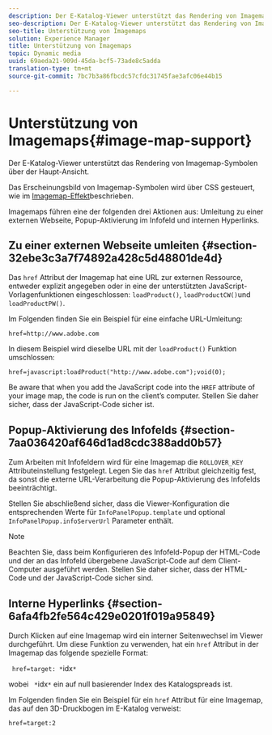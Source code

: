 ```yaml
---
description: Der E-Katalog-Viewer unterstützt das Rendering von Imagemap-Symbolen über der Haupt-Ansicht.
seo-description: Der E-Katalog-Viewer unterstützt das Rendering von Imagemap-Symbolen über der Haupt-Ansicht.
seo-title: Unterstützung von Imagemaps
solution: Experience Manager
title: Unterstützung von Imagemaps
topic: Dynamic media
uuid: 69aeda21-909d-45da-bcf5-73ade8c5adda
translation-type: tm+mt
source-git-commit: 7bc7b3a86fbcdc57cfdc31745fae3afc06e44b15

---
```



# Unterstützung von Imagemaps{#image-map-support}

Der E-Katalog-Viewer unterstützt das Rendering von Imagemap-Symbolen über der Haupt-Ansicht.

Das Erscheinungsbild von Imagemap-Symbolen wird über CSS gesteuert, wie im [Imagemap-Effekt](../../c-html5-s7-aem-asset-viewers/c-html5-20-ecatalog-viewer-about/c-html5-20-ecatalog-viewer-customizingviewer/r-html5-ecatalog-viewer-20-customize-imagemapeffect.md#reference-261df27d1ed145c882b26b88e33a0289)beschrieben.

Imagemaps führen eine der folgenden drei Aktionen aus: Umleitung zu einer externen Webseite, Popup-Aktivierung im Infofeld und internen Hyperlinks.

## Zu einer externen Webseite umleiten {#section-32ebe3c3a7f74892a428c5d48801de4d}

Das `href` Attribut der Imagemap hat eine URL zur externen Ressource, entweder explizit angegeben oder in eine der unterstützten JavaScript-Vorlagenfunktionen eingeschlossen: `loadProduct()`, `loadProductCW()`und `loadProductPW()`.

Im Folgenden finden Sie ein Beispiel für eine einfache URL-Umleitung:

`href=http://www.adobe.com`

In diesem Beispiel wird dieselbe URL mit der `loadProduct()` Funktion umschlossen:

`href=javascript:loadProduct("http://www.adobe.com");void(0);`

Be aware that when you add the JavaScript code into the `HREF` attribute of your image map, the code is run on the client’s computer. Stellen Sie daher sicher, dass der JavaScript-Code sicher ist.

## Popup-Aktivierung des Infofelds {#section-7aa036420af646d1ad8cdc388add0b57}

Zum Arbeiten mit Infofeldern wird für eine Imagemap die `ROLLOVER_KEY` Attributeinstellung festgelegt. Legen Sie das `href` Attribut gleichzeitig fest, da sonst die externe URL-Verarbeitung die Popup-Aktivierung des Infofelds beeinträchtigt.

Stellen Sie abschließend sicher, dass die Viewer-Konfiguration die entsprechenden Werte für `InfoPanelPopup.template` und optional `InfoPanelPopup.infoServerUrl` Parameter enthält.

>[!NOTE]
>
>Beachten Sie, dass beim Konfigurieren des Infofeld-Popup der HTML-Code und der an das Infofeld übergebene JavaScript-Code auf dem Client-Computer ausgeführt werden. Stellen Sie daher sicher, dass der HTML-Code und der JavaScript-Code sicher sind.

## Interne Hyperlinks {#section-6afa4fb2fe564c429e0201f019a95849}

Durch Klicken auf eine Imagemap wird ein interner Seitenwechsel im Viewer durchgeführt. Um diese Funktion zu verwenden, hat ein `href` Attribut in der Imagemap das folgende spezielle Format:

` href=target: *`idx`*`

wobei ` *`idx`*` ein auf null basierender Index des Katalogspreads ist.

Im Folgenden finden Sie ein Beispiel für ein `href` Attribut für eine Imagemap, das auf den 3D-Druckbogen im E-Katalog verweist:

`href=target:2`
